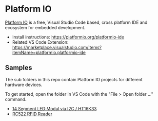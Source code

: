 # Platform IO

[Platform IO](https://platformio.org/) is a free, Visual Studio Code based, cross platform IDE and ecosystem for embedded development.

* Install instructions: <https://platformio.org/platformio-ide>
* Related VS Code Extension: <https://marketplace.visualstudio.com/items?itemName=platformio.platformio-ide>

## Samples

The sub folders in this repo contain Platform IO projects for different hardware devices.

To get started, open the folder in VS Code with the "File > Open folder ..." command.

* [14 Segment LED Modul via I2C / HT16K33](14-segment/README.md)
* [RC522 RFID Reader](rfid/README.md)
